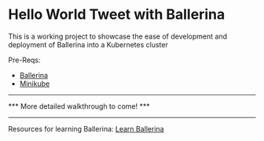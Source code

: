 # Hello World Tweet with Ballerina

This is a working project to showcase the ease of development and deployment of Ballerina into a Kubernetes cluster

Pre-Reqs:
- [Ballerina](https://ballerina.io/downloads/)
- [Minikube](https://kubernetes.io/docs/tasks/tools/install-minikube/)

---

*** More detailed walkthrough to come! ***

---


Resources for learning Ballerina: [Learn Ballerina](https://ballerina.io/learn/)

